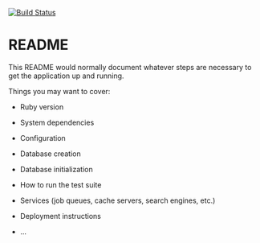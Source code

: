 [![Build Status](https://travis-ci.org/chizzydavid/customer-ticketing-app.svg?branch=develop)](https://travis-ci.org/chizzydavid/customer-ticketing-app)

# README

This README would normally document whatever steps are necessary to get the
application up and running.

Things you may want to cover:

* Ruby version

* System dependencies

* Configuration

* Database creation

* Database initialization

* How to run the test suite

* Services (job queues, cache servers, search engines, etc.)

* Deployment instructions

* ...

